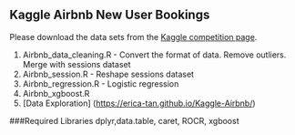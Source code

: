## Kaggle Airbnb New User Bookings

Please download the data sets from the [Kaggle competition page](https://www.kaggle.com/c/airbnb-recruiting-new-user-bookings).

1. Airbnb_data_cleaning.R - Convert the format of data. Remove outliers. Merge with sessions dataset
2. Airbnb_session.R - Reshape sessions dataset
3. Airbnb_regression.R - Logistic regression
4. Airbnb_xgboost.R
5. [Data Exploration] (https://erica-tan.github.io/Kaggle-Airbnb/)

###Required Libraries
dplyr,data.table, caret, ROCR, xgboost
